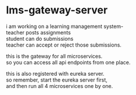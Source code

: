# lms-gateway-server  

i am working on a learning management system-  
teacher posts assignments  
student can do submissions  
teacher can accept or reject those submissions.  

this is the gateway for all microservices.  
so you can access all api endpoints from one place.  

this is also registered with eureka server.  
so remember, start the eureka server first,  
and then run all 4 microservices one by one.  
